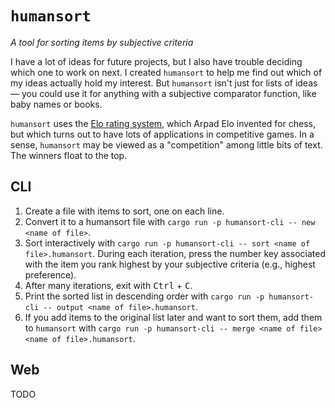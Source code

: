 # `humansort`

*A tool for sorting items by subjective criteria*

I have a lot of ideas for future projects, but I also have trouble deciding
which one to work on next. I created `humansort` to help me find out which of my
ideas actually hold my interest. But `humansort` isn't just for lists of ideas —
you could use it for anything with a subjective comparator function, like baby
names or books.

`humansort` uses the [Elo rating system][elo], which Arpad Elo invented for
chess, but which turns out to have lots of applications in competitive games. In
a sense, `humansort` may be viewed as a "competition" among little bits of text.
The winners float to the top.

[elo]: https://en.wikipedia.org/wiki/Elo_rating_system

## CLI

1. Create a file with items to sort, one on each line.
2. Convert it to a humansort file with `cargo run -p humansort-cli -- new <name
   of file>`.
3. Sort interactively with `cargo run -p humansort-cli -- sort <name of
   file>.humansort`. During each iteration, press the number key associated with
   the item you rank highest by your subjective criteria (e.g., highest
   preference).
4. After many iterations, exit with <kbd>Ctrl</kbd> + <kbd>C</kbd>.
5. Print the sorted list in descending order with `cargo run -p humansort-cli --
   output <name of file>.humansort`.
6. If you add items to the original list later and want to sort them, add them
   to `humansort` with `cargo run -p humansort-cli -- merge <name of file> <name
   of file>.humansort`.

## Web

TODO
